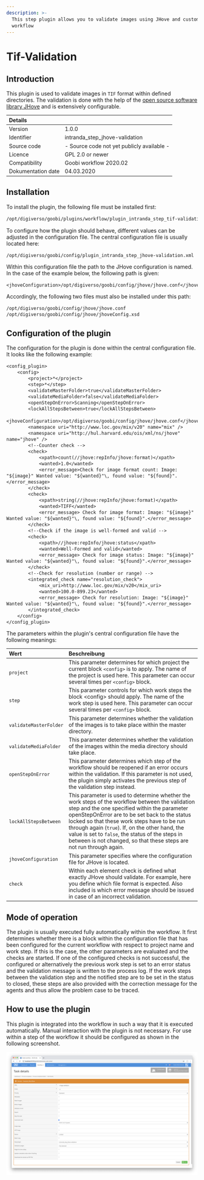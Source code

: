 ```yaml
---
description: >-
  This step plugin allows you to validate images using JHove and customize the
  workflow
---
```


# Tif-Validation

## Introduction

This plugin is used to validate images in `TIF` format within defined directories. The validation is done with the help of the [open source software library JHove](https://jhove.openpreservation.org/) and is extensively configurable.

| Details |  |
| :--- | :--- |
| Version | 1.0.0 |
| Identifier | intranda\_step\_jhove-validation |
| Source code | - Source code not yet publicly available - |
| Licence | GPL 2.0 or newer |
| Compatibility | Goobi workflow 2020.02 |
| Dokumentation date | 04.03.2020 |

## Installation

To install the plugin, the following file must be installed first:

```bash
/opt/digiverso/goobi/plugins/workflow/plugin_intranda_step_tif-validation.jar
```

To configure how the plugin should behave, different values can be adjusted in the configuration file. The central configuration file is usually located here:

```bash
/opt/digiverso/goobi/config/plugin_intranda_step_jhove-validation.xml
```

Within this configuration file the path to the JHove configuration is named. In the case of the example below, the following path is given:

```markup
<jhoveConfiguration>/opt/digiverso/goobi/config/jhove/jhove.conf</jhoveConfiguration>
```

Accordingly, the following two files must also be installed under this path:

```markup
/opt/digiverso/goobi/config/jhove/jhove.conf
/opt/digiverso/goobi/config/jhove/jhoveConfig.xsd
```

## Configuration of the plugin

The configuration for the plugin is done within the central configuration file. It looks like the following example:

```markup
<config_plugin>
    <config>
        <project>*</project>
        <step>*</step>
        <validateMasterFolder>true</validateMasterFolder>
        <validateMediaFolder>false</validateMediaFolder>
        <openStepOnError>Scanning</openStepOnError>
        <lockAllStepsBetween>true</lockAllStepsBetween>
        <jhoveConfiguration>/opt/digiverso/goobi/config/jhove/jhove.conf</jhoveConfiguration>
        <namespace uri="http://www.loc.gov/mix/v20" name="mix" />
        <namespace uri="http://hul.harvard.edu/ois/xml/ns/jhove" name="jhove" />
        <!--Counter check -->
        <check>
            <xpath>count(//jhove:repInfo/jhove:format)</xpath>
            <wanted>1.0</wanted>
            <error_message>Check for image format count: Image: "${image}" Wanted value: "${wanted}"\, found value: "${found}".</error_message>
        </check>
        <check>
            <xpath>string(//jhove:repInfo/jhove:format)</xpath>
            <wanted>TIFF</wanted>
            <error_message> Check for image format: Image: "${image}" Wanted value: "${wanted}"\, found value: "${found}".</error_message>
        </check>
        <!--Check if the image is well-formed and valid -->
        <check>
            <xpath>//jhove:repInfo/jhove:status</xpath>
            <wanted>Well-Formed and valid</wanted>
            <error_message> Check for image status: Image: "${image}" Wanted value: "${wanted}"\, found value: "${found}".</error_message>
        </check>
        <!--Check for resolution (number or range) -->
        <integrated_check name="resolution_check">
            <mix_uri>http://www.loc.gov/mix/v20</mix_uri>
            <wanted>100.0-899.23</wanted>
            <error_message> Check for resolution: Image: "${image}" Wanted value: "${wanted}"\, found value: "${found}".</error_message>
        </integrated_check>
    </config>
</config_plugin>
```

The parameters within the plugin's central configuration file have the following meanings:

| Wert | Beschreibung |
| :--- | :--- |
| `project` | This parameter determines for which project the current block `<config>` is to apply. The name of the project is used here. This parameter can occur several times per `<config>` block. |
| `step` | This parameter controls for which work steps the block &lt;config&gt; should apply. The name of the work step is used here. This parameter can occur several times per `<config>` block. |
| `validateMasterFolder` | This parameter determines whether the validation of the images is to take place within the master directory. |
| `validateMediaFolder` | This parameter determines whether the validation of the images within the media directory should take place. |
| `openStepOnError` | This parameter determines which step of the workflow should be reopened if an error occurs within the validation. If this parameter is not used, the plugin simply activates the previous step of the validation step instead. |
| `lockAllStepsBetween` | This parameter is used to determine whether the work steps of the workflow between the validation step and the one specified within the parameter openStepOnError are to be set back to the status locked so that these work steps have to be run through again \(`true`\). If, on the other hand, the value is set to `false`, the status of the steps in between is not changed, so that these steps are not run through again. |
| `jhoveConfiguration` | This parameter specifies where the configuration file for JHove is located. |
| `check` | Within each element check is defined what exactly JHove should validate. For example, here you define which file format is expected. Also included is which error message should be issued in case of an incorrect validation. |

## Mode of operation

The plugin is usually executed fully automatically within the workflow. It first determines whether there is a block within the configuration file that has been configured for the current workflow with respect to project name and work step. If this is the case, the other parameters are evaluated and the checks are started. If one of the configured checks is not successful, the configured or alternatively the previous work step is set to an error status and the validation message is written to the process log. If the work steps between the validation step and the notified step are to be set in the status to closed, these steps are also provided with the correction message for the agents and thus allow the problem case to be traced.

## How to use the plugin

This plugin is integrated into the workflow in such a way that it is executed automatically. Manual interaction with the plugin is not necessary. For use within a step of the workflow it should be configured as shown in the following screenshot.

![Integration of the plugin into the workflow](../.gitbook/assets/intranda_step_jhove-validation.png)

